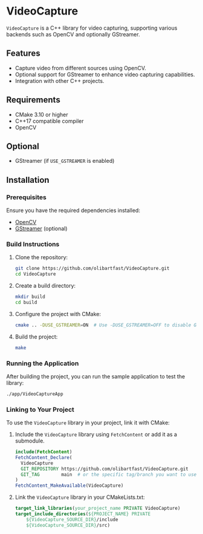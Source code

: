 # VideoCapture

`VideoCapture` is a C++ library for video capturing, supporting various backends such as OpenCV and optionally GStreamer.

## Features

- Capture video from different sources using OpenCV.
- Optional support for GStreamer to enhance video capturing capabilities.
- Integration with other C++ projects.

## Requirements

- CMake 3.10 or higher
- C++17 compatible compiler
- OpenCV

## Optional

- GStreamer (if `USE_GSTREAMER` is enabled)

## Installation

### Prerequisites

Ensure you have the required dependencies installed:

- [OpenCV](https://opencv.org/)
- [GStreamer](https://gstreamer.freedesktop.org/) (optional)

### Build Instructions

1. Clone the repository:

    ```bash
    git clone https://github.com/olibartfast/VideoCapture.git
    cd VideoCapture
    ```

2. Create a build directory:

    ```bash
    mkdir build
    cd build
    ```

3. Configure the project with CMake:

    ```bash
    cmake .. -DUSE_GSTREAMER=ON  # Use -DUSE_GSTREAMER=OFF to disable GStreamer support
    ```

4. Build the project:

    ```bash
    make
    ```

### Running the Application

After building the project, you can run the sample application to test the library:

```sh
./app/VideoCaptureApp

```

### Linking to Your Project

To use the `VideoCapture` library in your project, link it with CMake:

1. Include the `VideoCapture` library using `FetchContent` or add it as a submodule.

    ```cmake
    include(FetchContent)
    FetchContent_Declare(
      VideoCapture
      GIT_REPOSITORY https://github.com/olibartfast/VideoCapture.git
      GIT_TAG        main  # or the specific tag/branch you want to use
    )
    FetchContent_MakeAvailable(VideoCapture)
    ```

2. Link the `VideoCapture` library in your CMakeLists.txt:

    ```cmake
    target_link_libraries(your_project_name PRIVATE VideoCapture)
    target_include_directories(${PROJECT_NAME} PRIVATE
        ${VideoCapture_SOURCE_DIR}/include 
        ${VideoCapture_SOURCE_DIR}/src)    
    ```